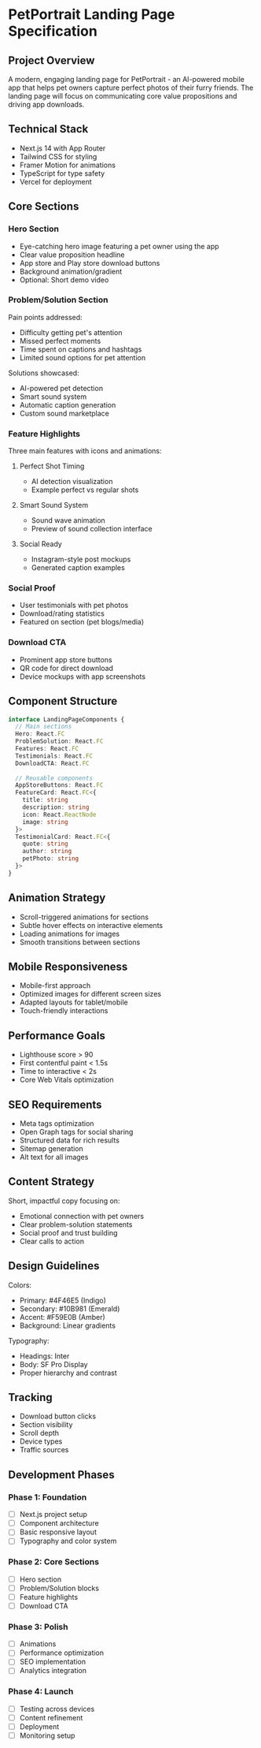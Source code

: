 # PetPortrait Landing Page Specification

## Project Overview
A modern, engaging landing page for PetPortrait - an AI-powered mobile app that helps pet owners capture perfect photos of their furry friends. The landing page will focus on communicating core value propositions and driving app downloads.

## Technical Stack
- Next.js 14 with App Router
- Tailwind CSS for styling
- Framer Motion for animations
- TypeScript for type safety
- Vercel for deployment

## Core Sections

### Hero Section
- Eye-catching hero image featuring a pet owner using the app
- Clear value proposition headline
- App store and Play store download buttons
- Background animation/gradient
- Optional: Short demo video

### Problem/Solution Section
Pain points addressed:
- Difficulty getting pet's attention
- Missed perfect moments
- Time spent on captions and hashtags
- Limited sound options for pet attention

Solutions showcased:
- AI-powered pet detection
- Smart sound system
- Automatic caption generation
- Custom sound marketplace

### Feature Highlights
Three main features with icons and animations:
1. Perfect Shot Timing
   - AI detection visualization
   - Example perfect vs regular shots
   
2. Smart Sound System
   - Sound wave animation
   - Preview of sound collection interface
   
3. Social Ready
   - Instagram-style post mockups
   - Generated caption examples

### Social Proof
- User testimonials with pet photos
- Download/rating statistics
- Featured on section (pet blogs/media)

### Download CTA
- Prominent app store buttons
- QR code for direct download
- Device mockups with app screenshots

## Component Structure

```typescript
interface LandingPageComponents {
  // Main sections
  Hero: React.FC
  ProblemSolution: React.FC
  Features: React.FC
  Testimonials: React.FC
  DownloadCTA: React.FC
  
  // Reusable components
  AppStoreButtons: React.FC
  FeatureCard: React.FC<{
    title: string
    description: string
    icon: React.ReactNode
    image: string
  }>
  TestimonialCard: React.FC<{
    quote: string
    author: string
    petPhoto: string
  }>
}
```

## Animation Strategy
- Scroll-triggered animations for sections
- Subtle hover effects on interactive elements
- Loading animations for images
- Smooth transitions between sections

## Mobile Responsiveness
- Mobile-first approach
- Optimized images for different screen sizes
- Adapted layouts for tablet/mobile
- Touch-friendly interactions

## Performance Goals
- Lighthouse score > 90
- First contentful paint < 1.5s
- Time to interactive < 2s
- Core Web Vitals optimization

## SEO Requirements
- Meta tags optimization
- Open Graph tags for social sharing
- Structured data for rich results
- Sitemap generation
- Alt text for all images

## Content Strategy
Short, impactful copy focusing on:
- Emotional connection with pet owners
- Clear problem-solution statements
- Social proof and trust building
- Clear calls to action

## Design Guidelines
Colors:
- Primary: #4F46E5 (Indigo)
- Secondary: #10B981 (Emerald)
- Accent: #F59E0B (Amber)
- Background: Linear gradients

Typography:
- Headings: Inter
- Body: SF Pro Display
- Proper hierarchy and contrast

## Tracking
- Download button clicks
- Section visibility
- Scroll depth
- Device types
- Traffic sources

## Development Phases

### Phase 1: Foundation
- [ ] Next.js project setup
- [ ] Component architecture
- [ ] Basic responsive layout
- [ ] Typography and color system

### Phase 2: Core Sections
- [ ] Hero section
- [ ] Problem/Solution blocks
- [ ] Feature highlights
- [ ] Download CTA

### Phase 3: Polish
- [ ] Animations
- [ ] Performance optimization
- [ ] SEO implementation
- [ ] Analytics integration

### Phase 4: Launch
- [ ] Testing across devices
- [ ] Content refinement
- [ ] Deployment
- [ ] Monitoring setup